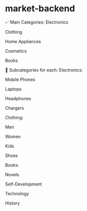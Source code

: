 # market-backend

✅ Main Categories:
Electronics

Clothing

Home Appliances

Cosmetics

Books

🔽 Subcategories for each:
Electronics:

Mobile Phones

Laptops

Headphones

Chargers

Clothing:

Men

Women

Kids

Shoes

Books:

Novels

Self-Development

Technology

History

